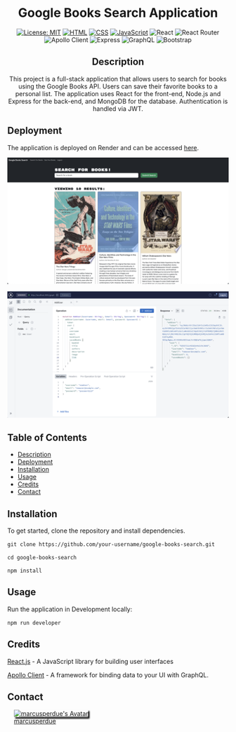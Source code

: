  <div align="center">

# Google Books Search Application


[![License: MIT](https://img.shields.io/badge/License-MIT-yellow.svg)](https://opensource.org/licenses/MIT)
[![HTML](https://img.shields.io/badge/HTML5-%23E34F26.svg?style=flat&logo=html5&logoColor=white)](https://developer.mozilla.org/en-US/docs/Web/HTML)
[![CSS](https://img.shields.io/badge/CSS3-%231572B6.svg?style=flat&logo=css3&logoColor=white)](https://developer.mozilla.org/en-US/docs/Web/CSS)
[![JavaScript](https://img.shields.io/badge/JavaScript-F7DF1E?logo=javascript&logoColor=000&style=flat)](https://developer.mozilla.org/en-US/docs/Web/JavaScript)
![React](https://img.shields.io/badge/React-61DAFB?logo=react&logoColor=000&style=flat)
![React Router](https://img.shields.io/badge/React%20Router-CA4245?logo=react-router&logoColor=fff&style=flat)
![Apollo Client](https://img.shields.io/badge/Apollo_Client-311C87?logo=apollo-graphql&logoColor=white&style=flat)
![Express](https://img.shields.io/badge/Express-000000?logo=express&logoColor=white&style=flat)
![GraphQL](https://img.shields.io/badge/GraphQL-E10098?logo=graphql&logoColor=white&style=flat)
![Bootstrap](https://img.shields.io/badge/Bootstrap-7952B3?logo=bootstrap&logoColor=white&style=flat)



## Description
This project is a full-stack application that allows users to search for books using the Google Books API. Users can save their favorite books to a personal list. The application uses React for the front-end, Node.js and Express for the back-end, and MongoDB for the database. Authentication is handled via JWT.
 
</div>

## Deployment
The application is deployed on Render and can be accessed [here](https://google-book-search-r9o9.onrender.com/).

[![screenshot1](./Screenshot%202024-01-01%20at%205.35.56%20PM.png)](https://google-book-search-r9o9.onrender.com/)

[![screenshot2](./Screenshot%202024-01-01%20at%206.17.09%20PM.png)](https://google-book-search-r9o9.onrender.com/)

## Table of Contents
- [Description](#description)
- [Deployment](#deployment)
- [Installation](#installation)
- [Usage](#usage)
- [Credits](#credits)
- [Contact](#contact)

## Installation
To get started, clone the repository and install dependencies.
``` 
git clone https://github.com/your-username/google-books-search.git
```
```
cd google-books-search
```
```
npm install
```




## Usage

Run the application in Development locally:
```
npm run developer
```

## Credits

[React.js](https://reactjs.org/) - A JavaScript library for building user interfaces

[Apollo Client](https://www.apollographql.com/apollo-client) - A framework for binding data to your UI with GraphQL.

 ## Contact

<div style="margin: 0 15px;">
    <a href="https://github.com/marcusperdue">
      <img src="https://avatars.githubusercontent.com/marcusperdue?s=100" alt="marcusperdue's Avatar" width="100"  style="box-shadow: 3px 3px 3px black;">
    </a>
    <br>
    <a href="https://github.com/marcusperdue">marcusperdue</a>
</div>

</div>